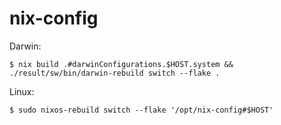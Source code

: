 # nix-config

Darwin:

```
$ nix build .#darwinConfigurations.$HOST.system && ./result/sw/bin/darwin-rebuild switch --flake .
```

Linux:

```
$ sudo nixos-rebuild switch --flake '/opt/nix-config#$HOST'
```
